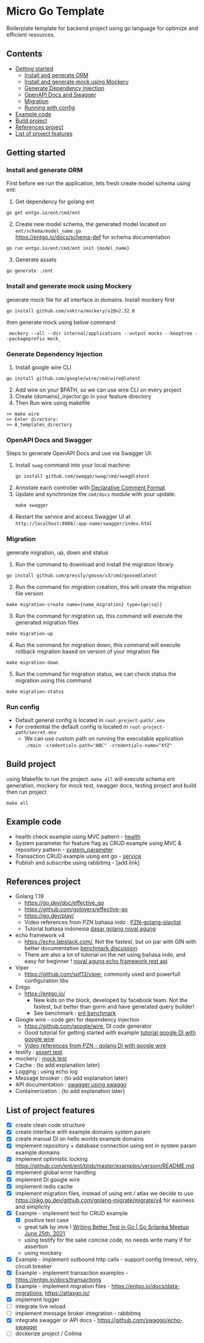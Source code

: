 # Micro Go Template
Boilerplate template for backend project using go language for optimize and efficient resources.

## Contents
- [Getting started](#getting-started)
  - [Install and generate ORM](#install-and-generate-orm)
  - [Install and generate mock using Mockery](#install-and-generate-mock-using-mockery)
  - [Generate Dependency Injection](#generate-dependency-injection)
  - [OpenAPI Docs and Swagger](#openapi-docs-and-swagger)
  - [Migration](#migration)
  - [Running with config](#run-config)
- [Example code](#example-code)
- [Build project](#build-project)
- [References project](#references-project)
- [List of project features](#list-of-project-features)

## Getting started

### Install and generate ORM
First before we run the application, lets fresh create model schema using ent:
1. Get dependency for golang ent
```shell
go get entgo.io/ent/cmd/ent
```
2. Create new model schema, the generated model located on `ent/schema/model_name.go` </br>
   https://entgo.io/docs/schema-def for schema documentation
```shell
go run entgo.io/ent/cmd/ent init {model_name}
```
3. Generate assets
```shell
go generate ./ent
```

### Install and generate mock using Mockery
generate mock file for all interface in domains. Install mockery first
```shell
go install github.com/vektra/mockery/v2@v2.32.0
```
then generate mock using below command
```shell
 mockery --all --dir internal/applications --output mocks --keeptree --packageprefix mock_
``` 

### Generate Dependency Injection
1. Install google wire CLI
```shell
go install github.com/google/wire/cmd/wire@latest
```
2. Add wire on your $PATH, so we can use wire CLI on every project
3. Create {domains}_injector.go in your feature directory
4. Then Run wire using makefile
```shell
>> make wire
>> Enter directory: 
>> A_templates_directory
```

### OpenAPI Docs and Swagger
Steps to generate OpenAPI Docs and use via Swagger UI:
1. Install `swag` command into your local machine:
    ```shell
    go install github.com/swaggo/swag/cmd/swag@latest
    ```
2. Annotate each controller with [Declarative Comment Format](https://github.com/swaggo/swag#declarative-comments-format)
3. Update and synchronize the `cmd/docs` module with your update:
    ```shell
    make swagger
    ```
4. Restart the service and access Swagger UI at `http://localhost:8888/:app-name/swagger/index.html`


### Migration
generate migration, up, down and status
1. Run the command to download and install the migration library.
```shell
go install github.com/pressly/goose/v3/cmd/goose@latest
``` 
2. Run the command for migration creation, this will create the migration file version
```shell
make migration-create name={name_migration} type={go|sql}
```
3. Run the command for migration up, this command will execute the generated migration files
```shell
make migration-up
```
4. Run the command for migration down, this command will execute rollback migration based on version of your migration file
```shell
make migration-down
```
5. Run the command for migration status, we can check status the migration using this command
```shell
make migration-status
```

### Run config
- Default general config is located in `root-project-path/.env`
- For credential the default config is located in `root-project-path/secret.env`
  - We can use custom path on running the executable application `./main -credentials-path="ABC" -credentials-name="XYZ"`


## Build project
using Makefile to run the project. `make all` will execute schema ent generation, mockery for mock test, swagger docs, testing project and build then run project
```shell
make all
```
## Example code
- health check example using MVC pattern - [health](internal%2Fapplications%2Fhealth)
- System parameter for feature flag as CRUD example using MVC & repository pattern - [system_parameter](internal%2Fapplications%2Fsystem_parameter)
- Transaction CRUD example using ent go - [service](internal%2Fapplications%2Fuser%2Fservice)
- Publish and subscribe using rabbitmq - [add link]

## References project
- Golang 1.19
  - https://go.dev/doc/effective_go
  - https://github.com/golovers/effective-go
  - https://go.dev/play/
  - Video references from PZN bahasa indo : [PZN-golang-playlist](https://www.youtube.com/watch?v=JOXbresHhIk&list=PL-CtdCApEFH-0i9dzMzLw6FKVrFWv3QvQ)
  - Tutorial bahasa indonesia [dasar golang noval agung](https://dasarpemrogramangolang.novalagung.com/1-berkenalan-dengan-golang.html)
- echo framework v4
  - https://echo.labstack.com/, Not the fastest, but on par with GIN with better documentation [benchmark discussion](https://github.com/labstack/echo/discussions/2143)
  - There are also a lot of tutorial on the net using bahasa indo, and easy for beginner ! [noval agung echo framework rest api](https://dasarpemrogramangolang.novalagung.com/C-echo-routing.html) 
- Viper 
  - https://github.com/spf13/viper, commonly used and powerfull configuration libs
- Entgo
  - https://entgo.io/
    - New kids on the block, developed by facebook team. Not the fastest, but better than gorm and have generated query builder! 
    - See benchmark : [ent benchmark](https://github.com/efectn/go-orm-benchmarks/blob/master/results.md)
- Google wire - code gen for dependency injection
  - https://github.com/google/wire, DI code generator
  - Good tutorial for getting started with example [tutorial google DI with google wire](https://clavinjune.dev/en/blogs/golang-dependency-injection-using-wire/)
  - [Video references from PZN - golang DI with google wire](https://www.youtube.com/watch?v=dZ8Ir4Gc8D0&list=PL-CtdCApEFH-0i9dzMzLw6FKVrFWv3QvQ&index=14)
- testify : [assert test](https://github.com/stretchr/testify) 
- mockery : [mock test](https://vektra.github.io/mockery/latest/)
- Cache : {to add explanation later}
- Logging : using echo log 
- Message brooker : {to add explanation later}
- API documentation : [swagger using swaggo](https://github.com/swaggo/swag) 
- Containerization : {to add explanation later}

## List of project features
- [x] create clean code structure
- [x] create interface with example domains system param
- [x] create manual DI on hello worlds example domains
- [x] implement repository + database connection using ent in system param example domains
- [x] implement optimistic locking https://github.com/ent/ent/blob/master/examples/version/README.md
- [x] implement global error handling
- [x] implement DI google wire
- [x] implement redis cache
- [x] implement migration files, instead of using ent / atlas we decide to use https://pkg.go.dev/github.com/golang-migrate/migrate/v4 for easiness and simplicity
- [x] Example - implement test for CRUD example
  - [x] positive test case
  - great talk by imre ! [Writing Better Test in Go | Go Srilanka Meetup June 25th, 2021](https://www.youtube.com/watch?v=xTQI_4EKB8Y)
  - using testify for the sake concise code, no needs write many if for assertion
  - using mockery
- [x] Example - implement outbound http calls - support config timeout, retry, circuit breaker
- [x] Example - implement transaction examples - https://entgo.io/docs/transactions
- [x] Example - implement migration files - https://entgo.io/docs/data-migrations, https://atlasgo.io/
- [x] implement logger
- [ ] integrate live reload
- [ ] implement message broker integration - rabbitmq
- [x] integrate swagger or API docs - https://github.com/swaggo/echo-swagger
- [ ] dockerize project / Colima 